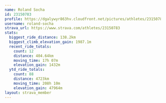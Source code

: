 ```yaml
---
name: Roland Socha
id: 23150783
profile: https://dgalywyr863hv.cloudfront.net/pictures/athletes/23150783/14745672/4/large.jpg
username: roland-socha
strava_url: https://www.strava.com/athletes/23150783
stats:
  biggest_ride_distance: 138.2km
  biggest_climb_elevation_gain: 1987.1m
  recent_ride_totals:
    count: 12
    distance: 404.64km
    moving_time: 17h 07m
    elevation_gain: 1432m
  ytd_ride_totals:
    count: 88
    distance: 4723km
    moving_time: 208h 10m
    elevation_gain: 47964m
layout: strava_member
--- 
```

